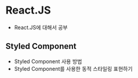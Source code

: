 # React.JS

- React.JS에 대해서 공부

## Styled Component

- Styled Component 사용 방법
- Styled Component를 사용한 동적 스타일링 표현하기
